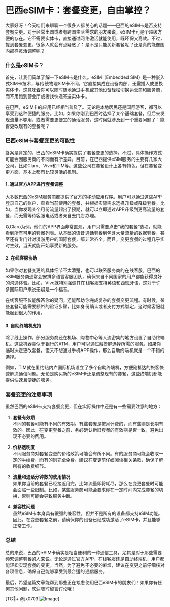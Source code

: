 # 巴西eSIM卡：套餐变更，自由掌控？

大家好呀！今天咱们来聊聊一个很多人都关心的话题——巴西的eSIM卡是否支持套餐变更。对于经常出国或者有跨国生活需求的朋友来说，eSIM卡可是个超级方便的存在。它不需要实体卡，直接通过网络激活就能使用，既环保又高效。不过，提到套餐变更，很多人就会有点疑惑了：是不是只能买新套餐呢？还是真的能像国内那样灵活调整呢？

### 什么是eSIM卡？

首先，让我们简单了解一下eSIM卡是什么。eSIM（Embedded SIM）是一种嵌入式SIM卡技术，与传统物理SIM卡不同，它直接集成在设备内部，无需插入或更换实体卡。这意味着你可以随时随地通过手机或其他设备轻松切换运营商和服务商，而不用跑到营业厅或者找快递寄送实体卡。

在巴西，eSIM卡的应用已经相当普及了。无论是本地居民还是国际游客，都可以享受到这种便捷的服务。比如，如果你刚到巴西时选择了某个基础套餐，但后来发现流量不够用，或者需要更便宜的通话服务，这时候就涉及到一个重要问题了：能否更改现有的套餐呢？

### 巴西eSIM卡套餐变更的可能性

答案是肯定的，巴西的eSIM卡确实提供了套餐变更的选择。不过，具体操作方式可能会因服务商的不同而有所差异。目前，在巴西提供eSIM服务的主要有几家大公司，比如Claro、Vivo和TIM等。这些公司在套餐设计上各有特色，但在套餐变更方面，基本上都有比较灵活的机制。

#### 1. **通过官方APP进行套餐调整**
大多数巴西的eSIM服务商都提供了官方的移动应用程序。用户可以通过这些APP登录自己的账户，查看当前使用的套餐，并根据实际需求选择升级或降级套餐。比如，当你发现某个月份流量超出了预期，就可以立即通过APP升级到更高流量的套餐，而无需等待客服电话或者亲自去门店办理。

以Claro为例，他们的APP界面非常直观，用户只需要点击“我的套餐”选项，就能看到所有可用的套餐列表。从基础的语音通话套餐到包含大量流量的数据套餐，甚至还有专门针对漫游用户的国际套餐，都非常齐全。而且，变更套餐的过程几乎实时生效，当天就能开始享受新的服务。

#### 2. **在线客服协助**
如果你对套餐变更的具体细节不太清楚，也可以联系服务商的在线客服。巴西的eSIM服务商通常会安排多语言客服团队，确保来自不同国家的用户都能获得良好的沟通体验。比如，Vivo就特别强调其在线客服支持英语和西班牙语，这对于许多国际用户来说无疑是一个福音。

在线客服不仅能解答你的疑问，还能帮助你完成复杂的套餐变更流程。有时候，某些套餐可能需要额外的验证步骤，比如身份确认或者支付方式绑定，这时候客服就能起到很大的作用。

#### 3. **自助终端机支持**
除了线上操作，部分服务商还在机场、购物中心等人流密集的地方设置了自助终端机。这些机器类似于银行的ATM，用户可以通过触摸屏选择所需的服务。如果你临时决定更改套餐，但又不想通过手机APP操作，那么自助终端机就是一个不错的选择。

例如，TIM就在里约热内卢国际机场设立了多个自助终端机，方便刚抵达的旅客快速解决通信问题。无论是购买新的eSIM卡还是调整现有的套餐，这些终端机都能提供快速且便捷的服务。

### 套餐变更的注意事项

虽然巴西的eSIM卡支持套餐变更，但在实际操作中还是有一些需要注意的地方：

1. **套餐有效期**  
   不同的套餐可能有不同的有效期。有些套餐是按月计费的，而有些则是长期有效的。因此，在变更套餐之前，务必确认新旧套餐的有效期是否一致，避免出现不必要的费用。

2. **价格透明度**  
   不同服务商对套餐变更的价格政策可能会有所不同。有的服务商可能会收取一定的手续费，而有的则完全免费。建议在变更前仔细阅读相关条款，确保了解所有的收费细节。

3. **流量和通话分钟数的使用情况**  
   如果你当前的套餐已经接近用完，比如流量即将耗尽，那么在变更套餐时可能会面临一些限制。比如，某些服务商可能会要求你在一定时间内完成套餐的切换，否则可能会导致服务中断。

4. **兼容性问题**  
   虽然eSIM卡本身具有很强的兼容性，但并不是所有的设备都支持eSIM功能。因此，在变更套餐之前，请确保你的设备已经成功激活了eSIM卡，并且能够正常工作。

### 总结

总的来说，巴西的eSIM卡确实是相当便利的一种通信工具，尤其是对于那些需要频繁调整套餐的人来说。无论是通过官方APP、在线客服还是自助终端机，用户都能轻松实现套餐的变更。当然，为了避免不必要的麻烦，建议在变更之前仔细核对各项信息，确保自己能够享受到最合适的通信服务。

最后，希望这篇文章能帮到那些正在考虑使用巴西eSIM卡的朋友们！如果你有任何其他问题，欢迎随时留言讨论哦！

[TG💪+ @jx0703 ![Image](https://github.com/user-attachments/assets/dbca1d08-cadb-493c-b0ec-ad6f7a83f270)]